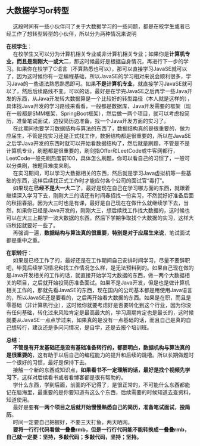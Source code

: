大数据学习or转型
---
&emsp; 这段时间有一些小伙伴问了关于大数据学习的一些问题，都是在校学生或者已经工作了想转型转型的小伙伴，所以分为两种情况来说明  

**在校学生**：  
&emsp; 在校学生又可以分为计算机相关专业或非计算机相关专业；如果你是**计算机专业，而且是刚刚大一或大二**，那这时候最好是根据自身情况，再进行下一步的学习。如果你在校学了C语言（不算熟悉也可以），那可以直接学习JavaSE就可以了，因为这时候你有一定编程基础，所以JavaSE的学习相对来说会顺利很多，学习Java的一些语法熟悉熟悉即可。如果**不是计算机专业**，就直接学习JavaSE就可以了，然后后续路线不变。可以的话，最好是在学完JavaSE之后再学一些Java开发的东西，从Java开发转大数据算是一个比较好的转型路径（本人就是这样的），具体找Java开发的学习路线来看看，一般都是数据库，Java开发需要的框架（现在一般都是SMM框架，SpringBoot框架），然后做一两个项目，就可以考虑投简历，准备笔试面试，边投简历边准备，找一个Java开发方面的实习了。  
&emsp; 在此期间也要学习数据结构与算法的东西了，数据结构真的是很重要的，做为应届生，不管是找实习还是正式找工作，数据结构都是很重要的，所以在JavaSE之后学Java开发的东西时就可以开始看数据结构了，然后就是刷题，不管是不是计算机专业，刷题都是很重要的，刷剑指Offer和LeetCode或牛客网都行，LeetCode一般先刷热度前100，具体怎么刷题，你可以看自己的习惯了，一般可以分类刷，按题目难度来刷。  
&emsp; 在实习期间，可以学习大数据相关的东西，然后就是学习Java虚拟机等一些基础的东西，这样后续找正式工作时才能应付各个公司的面试官“毒打”。  
&emsp; 如果现在**已经不是大一大二**了，最好是现在自己在学习哪方面的东西，就跟着继续深入学习下去，刚刚大三的话还有时间春招找一份实习，不然就好好准备后面的秋招春招。因为大三时也是有课，最好是自己现在在做什么就继续学下去，当然，如果你已经是Java开发的，刚刚大三，想后续找工作找大数据的，这时候也可以在大三上期学一波大数据的东西，然后下学期争取找个大数据的实习，这样大四秋招就要好一些了。  
&emsp; 再强调一遍，**数据结构与算法真的很重要，特别是对于应届生来说**，笔试面试都是重中之重。   
  
**在职转行**：  
&emsp; 如果是已经工作了的，最好还是在工作期间自己安排时间学习，尽量不要辞职吧，毕竟后续学习情况和找工作情况怎么样，是无法预料到的。如果自己现在做的是Java开发相关的工作的话，就直接开始学习大数据的东西，做一两个大数据相关的项目，之后就开始投简历准备面试。如果不是Java开发，但是也是做计算机相关工作的，那就先看JavaSE的东西，现在国内的公司基本都是用使用Java语言的，所以JavaSE还是要看的，之后再开始看大数据的东西。如果是在职，而且是零基础（非计算机行业），这时候你就要考虑好是否要转化到这个行业，因为你没有任何基础，转化过来风险肯定是最高最大的，学习周期肯定也是最长的，这时候就要从JavaSE一点点学过来，如果真的是没有一点基础的话，而且自己是真的自己想转行，建议还是多问问情况，是自学，还是去报个培训班。   

**总结**：   
&emsp; **不管是有开发基础还是没有基础准备转行的，都要明白，数据机构与算法真的是很重要的**，这有助于以后自己的编程能力的提升和后续的跳槽。所以长期做题时一个很好的习惯，最好是保持下去。   
&emsp; 接触一个新的东西或知识点，**如果看书不一定理解的话，最好是找个视频先学习下**，这样对后续看书或者看博客都是很有帮助的。   
&emsp; 学什么东西，学到后面，前面的不记得了，是很正常的，不可能什么东西都能记在脑海里，最重要的是你要知道有这么个东西，后续需要的时候知道去查资料，知道使用。   
&emsp; 最好是要**有一两个项目之后就开始慢慢熟悉自己的简历，准备笔试面试，投简历**。  
&emsp; 时间一定要自己把握好，不要三天打鱼，两天晒网。   
&emsp; **要将一行行代码看做一叠叠rmb，但是一行行代码能不能转换成一叠叠rmb，自己就一定要：坚持，多敲代码；多敲代码，坚持；坚持。**   








